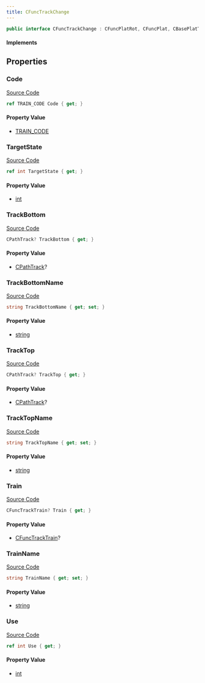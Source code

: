 ```yaml
---
title: CFuncTrackChange
---
```


```csharp
public interface CFuncTrackChange : CFuncPlatRot, CFuncPlat, CBasePlatTrain, CBaseToggle, CBaseModelEntity, CBaseEntity, CEntityInstance, ISchemaClass<CEntityInstance>, ISchemaClass<CBaseEntity>, ISchemaClass<CBaseModelEntity>, ISchemaClass<CBaseToggle>, ISchemaClass<CBasePlatTrain>, ISchemaClass<CFuncPlat>, ISchemaClass<CFuncPlatRot>, ISchemaClass<CFuncTrackChange>, ISchemaField, ISchemaClass, INativeHandle
```

#### Implements

## Properties

### Code

[Source Code](https://github.com/swiftly-solution/swiftlys2/blob/main/managed/src/SwiftlyS2.Generated/Schemas/Interfaces/CFuncTrackChange.cs#L29)

```csharp
ref TRAIN_CODE Code { get; }
```

#### Property Value

- [TRAIN_CODE](/docs/api/shared/schemadefinitions/train_code)

### TargetState

[Source Code](https://github.com/swiftly-solution/swiftlys2/blob/main/managed/src/SwiftlyS2.Generated/Schemas/Interfaces/CFuncTrackChange.cs#L31)

```csharp
ref int TargetState { get; }
```

#### Property Value

- [int](https://learn.microsoft.com/dotnet/api/system.int32)

### TrackBottom

[Source Code](https://github.com/swiftly-solution/swiftlys2/blob/main/managed/src/SwiftlyS2.Generated/Schemas/Interfaces/CFuncTrackChange.cs#L19)

```csharp
CPathTrack? TrackBottom { get; }
```

#### Property Value

- [CPathTrack](/docs/api/shared/schemadefinitions/cpathtrack)?

### TrackBottomName

[Source Code](https://github.com/swiftly-solution/swiftlys2/blob/main/managed/src/SwiftlyS2.Generated/Schemas/Interfaces/CFuncTrackChange.cs#L25)

```csharp
string TrackBottomName { get; set; }
```

#### Property Value

- [string](https://learn.microsoft.com/dotnet/api/system.string)

### TrackTop

[Source Code](https://github.com/swiftly-solution/swiftlys2/blob/main/managed/src/SwiftlyS2.Generated/Schemas/Interfaces/CFuncTrackChange.cs#L17)

```csharp
CPathTrack? TrackTop { get; }
```

#### Property Value

- [CPathTrack](/docs/api/shared/schemadefinitions/cpathtrack)?

### TrackTopName

[Source Code](https://github.com/swiftly-solution/swiftlys2/blob/main/managed/src/SwiftlyS2.Generated/Schemas/Interfaces/CFuncTrackChange.cs#L23)

```csharp
string TrackTopName { get; set; }
```

#### Property Value

- [string](https://learn.microsoft.com/dotnet/api/system.string)

### Train

[Source Code](https://github.com/swiftly-solution/swiftlys2/blob/main/managed/src/SwiftlyS2.Generated/Schemas/Interfaces/CFuncTrackChange.cs#L21)

```csharp
CFuncTrackTrain? Train { get; }
```

#### Property Value

- [CFuncTrackTrain](/docs/api/shared/schemadefinitions/cfunctracktrain)?

### TrainName

[Source Code](https://github.com/swiftly-solution/swiftlys2/blob/main/managed/src/SwiftlyS2.Generated/Schemas/Interfaces/CFuncTrackChange.cs#L27)

```csharp
string TrainName { get; set; }
```

#### Property Value

- [string](https://learn.microsoft.com/dotnet/api/system.string)

### Use

[Source Code](https://github.com/swiftly-solution/swiftlys2/blob/main/managed/src/SwiftlyS2.Generated/Schemas/Interfaces/CFuncTrackChange.cs#L33)

```csharp
ref int Use { get; }
```

#### Property Value

- [int](https://learn.microsoft.com/dotnet/api/system.int32)


